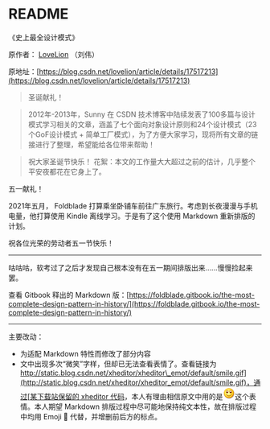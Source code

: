 # README

《史上最全设计模式》

原作者： [LoveLion](https://blog.csdn.net/LoveLion) （刘伟）

原地址：[https://blog.csdn.net/lovelion/article/details/17517213](https://blog.csdn.net/lovelion/article/details/17517213)

> 圣诞献礼！

> 2012年-2013年，Sunny 在 CSDN 技术博客中陆续发表了100多篇与设计模式学习相关的文章，涵盖了七个面向对象设计原则和24个设计模式（23个GoF设计模式 +  简单工厂模式），为了方便大家学习，现将所有文章的链接进行了整理，希望能给各位带来帮助！

> 祝大家圣诞节快乐！ 花絮：本文的工作量大大超过之前的估计，几乎整个平安夜都花在它身上了。

五一献礼！

2021年五月， Foldblade 打算乘坐卧铺车前往广东旅行。考虑到长夜漫漫与手机电量，他打算使用 Kindle 离线学习。于是有了这个使用 Markdown 重新排版的计划。

祝各位光荣的劳动者五一节快乐！

---

咕咕咕，软考过了之后才发现自己根本没有在五一期间排版出来……慢慢捡起来罢。

查看 Gitbook 释出的 Markdown 版：[https://foldblade.gitbook.io/the-most-complete-design-pattern-in-history/](https://foldblade.gitbook.io/the-most-complete-design-pattern-in-history/)

---

主要改动：

* 为适配 Markdown 特性而修改了部分内容
* 文中出现多次“微笑”字样，但却已无法查看表情了。查看链接为 [http://static.blog.csdn.net/xheditor/xheditor\_emot/default/smile.gif](http://static.blog.csdn.net/xheditor/xheditor_emot/default/smile.gif)，通过[某下载站保留的 xheditor 代码](http://www.downcc.com/soft/21720.html)，本人有理由相信原文中用的是![](.gitbook/assets/smile.gif)这个表情。本人期望 Markdown 排版过程中尽可能地保持纯文本性，故在排版过程中均用 Emoji 🙂 代替，并增删前后方的标点。

